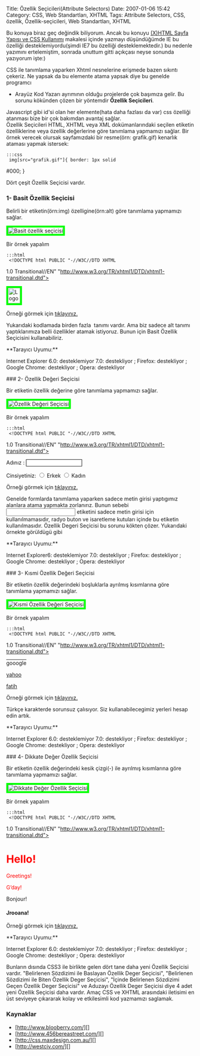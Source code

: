 Title: Özellik Seçicileri(Attribute Selectors)
Date: 2007-01-06 15:42
Category: CSS, Web Standartları, XHTML
Tags: Attribute Selectors, CSS, özellik, Özellik-seçicileri, Web Standartları, XHTML

Bu konuya biraz geç değindik biliyorum. Ancak bu konuyu [(X)HTML Sayfa Yapısı ve CSS Kullanımı][] makalesi içinde yazmayı düşündüğümde IE bu
özelliği desteklemiyordu(şimdi IE7 bu özelliği desteklemektedir.) bu
nedenle yazımını ertelemiştim, sonrada unuttum gitti açıkçası neyse
sonunda yazıyorum işte:) <!--more-->

CSS ile tanımlama yaparken Xhtml nesnelerine erişmede bazen sıkıntı
çekeriz. Ne yapsak da bu elemente atama yapsak diye bu genelde programcı
- Arayüz Kod Yazarı ayrımının olduğu projelerde çok başımıza gelir. Bu
sorunu kökünden çözen bir yöntemdir **Özellik Seçicileri**.

<div class="ekstrabilgi">
Javascript gibi id'si olan her elemente(hata daha fazlası da var) css
özelliği atanması bize bir çok bakımdan avantaj sağlar.

</div>
Özellik Seçicileri HTML, XHTML veya XML dokümanlarındaki seçilen
etiketin özelliklerine veya özellik değerlerine göre tanımlama yapmamızı
sağlar. Bir örnek verecek olursak sayfamızdaki bir resme(örn:
grafik.gif) kenarlık ataması yapmak istersek:

	:::css
	 img[src="grafik.gif"]{ border: 1px solid
#000; } 

Dört çeşit Özellik Seçicisi vardır.

### 1- Basit Özellik Seçicisi

Belirli bir etiketin(örn:img) özelligine(örn:alt) göre tanımlama
yapmamızı sağlar.

![Basit özellik seçicisi][]

Bir örnek yapalım

	:::html
	 <!DOCTYPE html PUBLIC "-//W3C//DTD XHTML
1.0 Transitional//EN"
"http://www.w3.org/TR/xhtml1/DTD/xhtml1-transitional.dtd"> <html
xmlns="http://www.w3.org/1999/xhtml"> <head> <meta
http-equiv="Content-Type" content="text/html; charset=utf-8" />
<title>CSS'in yapısı</title> <style type="text/css"> img[alt] {
border: 5px solid lime } </style> </head> <body> <img
src="logo.gif" alt="Logo" width="32" height="41" /> </body> </html>


Örneği görmek için [tıklayınız.][]

Yukarıdaki kodlamada birden fazla <img> tanımı vardır. Ama biz sadece
alt tanımı yaptıklarımıza belli özellikler atamak istiyoruz. Bunun için
Basit Özellik Seçicisini kullanabiliriz.

<div class="tarayiciuyum">
**Tarayıcı Uyumu:**

</p>
<p>
Internet Explorer 6.0: desteklemiyor 7.0: destekliyor ;  
Firefox: destekliyor ;  
Google Chrome: destekliyor ;  
Opera: destekliyor

</div>
### 2- Özellik Değeri Seçicisi

Bir etiketin özellik değerine göre tanımlama yapmamızı sağlar.

![Özellik Değeri Seçicisi][]

Bir örnek yapalım

	:::html
	 <!DOCTYPE html PUBLIC "-//W3C//DTD XHTML
1.0 Transitional//EN"
"http://www.w3.org/TR/xhtml1/DTD/xhtml1-transitional.dtd"> <html
xmlns="http://www.w3.org/1999/xhtml"> <head> <meta
http-equiv="Content-Type" content="text/html; charset=utf-8" />
<title>CSS'in yapısı</title> <style type="text/css">
input[type="text"] { border: 1px solid #000; width: 150px; } </style>
</head> <body> <p>Adınız : <input type="text" name="ad" /></p>
<p>Cinsiyetiniz: <input type="radio" name="cinsiyet" id="erkek" />
Erkek <input type="radio" name="cinsiyet" id="kadin" /> Kadın </p>
</body> </html> 

Örneği görmek için [tıklayınız.][1]

Genelde formlarda tanımlama yaparken sadece metin girisi yaptıgımız
alanlara atama yapmakta zorlanırız. Bunun sebebi <input> etiketini
sadece metin girisi için kullanılmamasıdır, radyo buton ve isaretleme
kutuları içinde bu etiketin kullanılmasıdır. Özellik Degeri Seçicisi bu
sorunu kökten çözer. Yukarıdaki örnekte görüldügü gibi

<div class="tarayiciuyum">
**Tarayıcı Uyumu:**

</p>
<p>
Internet Explorer6: desteklemiyor 7.0: destekliyor ;  
Firefox: destekliyor ;  
Google Chrome: destekliyor ;  
Opera: destekliyor

</div>
### 3- Kısmi Özellik Değeri Seçicisi

Bir etiketin özellik değerindeki boşluklarla ayrılmış kısımlarına göre
tanımlama yapmamızı sağlar.

![Kısmi Özellik Değeri Seçicisi][]

Bir örnek yapalım

	:::html
	 <!DOCTYPE html PUBLIC "-//W3C//DTD XHTML
1.0 Transitional//EN"
"http://www.w3.org/TR/xhtml1/DTD/xhtml1-transitional.dtd"> <html
xmlns="http://www.w3.org/1999/xhtml"> <head> <meta
http-equiv="Content-Type" content="text/html; charset=utf-8" />
<title>CSS'in yapısı</title> <style type="text/css">
a[title~="Google"] { text-decoration:overline; } </style> </head>
<body> <p><a href="http://www.google.com" title="Google
seç">gooogle </a> </p> <p><a href="http://www.yahoo.com"
title="Yahoo seç">yahoo </a> </p> <p><a
href="http://www.fatihhayrioglu.com" title="Fatih">fatih </a> </p>
</body> </html> 

Örneği görmek için [tıklayınız.][2]

Türkçe karakterde sorunsuz çalısıyor. Siz kullanabilecegimiz yerleri
hesap edin artık.

<div class="tarayiciuyum">
**Tarayıcı Uyumu:**

</p>
<p>
Internet Explorer 6.0: desteklemiyor 7.0: destekliyor ;  
Firefox: destekliyor ;  
Google Chrome: destekliyor ;  
Opera: destekliyor

</div>
### 4- Dikkate Değer Özellik Seçicisi

Bir etiketin özellik değerindeki kesik çizgi(-) ile ayrılmış kısımlarına
göre tanımlama yapmamızı sağlar.

![Dikkate Değer Özellik Seçicisi][]

Bir örnek yapalım

	:::html
	 <!DOCTYPE html PUBLIC "-//W3C//DTD XHTML
1.0 Transitional//EN"
"http://www.w3.org/TR/xhtml1/DTD/xhtml1-transitional.dtd"> <html
xmlns="http://www.w3.org/1999/xhtml"> <head> <meta
http-equiv="Content-Type" content="text/html; charset=utf-8" />
<title>CSS'in yapısı</title> <style type="text/css">
*[lang|="en"] { color: red; } </style> </head> <body> <h1
lang="en">Hello!</h1> <p lang="en-us">Greetings!</p> <div
lang="en-au">G’day!</div> <p lang="fr">Bonjour!</p> <h4
lang="cy-en">Jrooana!</h4> </body> </html> 

Örneği görmek için [tıklayınız.][3]

<div class="tarayiciuyum">
**Tarayıcı Uyumu:**

</p>
<p>
Internet Explorer 6.0: desteklemiyor 7.0: destekliyor ;  
Firefox: destekliyor ;  
Google Chrome: destekliyor ;  
Opera: destekliyor

</div>
  

Bunların dısında CSS3 ile birlikte gelen dört tane daha yeni Özellik
Seçicisi vardır. "Belirlenen Sözdizimi ile Baslayan Özellik Deger
Seçicisi", "Belirlenen Sözdizimi ile Biten Özellik Deger Seçicisi",
"İçinde Belirlenen Sözdizimi Geçen Özellik Deger Seçicisi" ve Aduzayı
Özellik Deger Seçicisi diye 4 adet yeni Özellik Seçicisi daha vardır.
Amaç CSS ve XHTML arasındaki iletisimi en üst seviyeye çıkararak kolay
ve etkilesimli kod yazmamızı saglamak.

### Kaynaklar

-   [http://www.blooberry.com/][]
-   [http://www.456bereastreet.com/][]
-   [http://css.maxdesign.com.au/][]
-   [http://westciv.com/][]

</p>

  [(X)HTML Sayfa Yapısı ve CSS Kullanımı]: http://www.fatihhayrioglu.com/xhtml-sayfa-yapisi-ve-css-kullanimi/
  [Basit özellik seçicisi]: /images/basit_ozel_secici.gif
  [tıklayınız.]: /static/dokumanlar/basit_ozellik_secici.html
  [Özellik Değeri Seçicisi]: /images/ozellik_degeri_secicisi.gif
  [1]: /static/dokumanlar/ozellik_degeri_secicisi.html
  [Kısmi Özellik Değeri Seçicisi]: /images/kismi_secici.gif
  [2]: /static/dokumanlar/kismi_secici.html
  [Dikkate Değer Özellik Seçicisi]: /images/dikkate_deger_secici.gif
  [3]: /static/dokumanlar/dikkate_deger_secici.html
  [http://www.blooberry.com/]: http://www.blooberry.com/indexdot/css/syntax/selectors/attribute.htm
  [http://www.456bereastreet.com/]: http://www.456bereastreet.com/archive/200510/css_21_selectors_part_2/
  [http://css.maxdesign.com.au/]: http://css.maxdesign.com.au/selectutorial/selectors_attribute.htm
  [http://westciv.com/]: http://westciv.com/style_master/academy/browser_support/selectors.html
